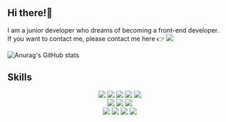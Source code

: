 ## Hi there!👋
I am a junior developer who dreams of becoming a front-end developer.<br/>
If you want to contact me, please contact me here 👉 <a href="mailto:dosm0360@gmail.com"> <img src="https://img.shields.io/badge/dosm0360@gmail.com-EA4335?style=flat-square&logo=Gmail&logoColor=white&link=mailto:dosm0360@gmail.com"/> </a>

![Anurag's GitHub stats](https://github-readme-stats.vercel.app/api?username=parksolmi&show_icons=true&theme=radical)

## Skills
<p align="center">
<img src="https://img.shields.io/badge/HTML-E34F26?style=flat-square&logo=HTML&logoColor=white"/> <img src="https://img.shields.io/badge/CSS-1572B6?style=flat-square&logo=CSS&logoColor=white"/> <img src="https://img.shields.io/badge/JavaScript-F7DF1E?style=flat-square&logo=JavaScript&logoColor=white"/> <img src="https://img.shields.io/badge/Android-3DDC84?style=flat-square&logo=Android&logoColor=white"/> <img src="https://img.shields.io/badge/iOS-000000?style=flat-square&logo=iOS&logoColor=white"/> <br/>
<img src = "https://img.shields.io/badge/-Java-007396?style=flat-square&logo=Java"/> <img src="https://img.shields.io/badge/MySQL-4479A1?style=flat-square&logo=MySQL&logoColor=white"/> <img src="https://img.shields.io/badge/Oracle-F80000?style=flat-square&logo=Oracle&logoColor=white"/> <br/>
<img src = "https://img.shields.io/badge/-Adobe Photoshop-31A8FF?style=flat-square&logo=Adobe Photoshop"/> <img src = "https://img.shields.io/badge/-Adobe Illustrator-FF9A00?style=flat-square&logo=Adobe Illustrator"/> <img src = "https://img.shields.io/badge/Figma-F24E1E?style=flat-square&logo=Figma"/> <img src = "https://img.shields.io/badge/-Adobe Premiere Pro-9999FF?style=flat-square&logo=Adobe Premiere Pro"/>
</p>
